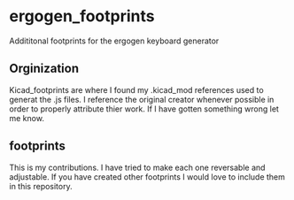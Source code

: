 # ergogen_footprints
Addititonal footprints for the ergogen keyboard generator

## Orginization
Kicad_footprints are where I found my .kicad_mod references used to generat the .js files. I reference the original creator whenever possible in order to properly attribute thier work. If I have gotten something wrong let me know.

## footprints
This is my contributions. I have tried to make each one reversable and adjustable. If you have created other footprints I would love to include them in this repository.